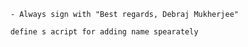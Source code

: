         - Always sign with "Best regards, Debraj Mukherjee"

        define s acript for adding name spearately
        